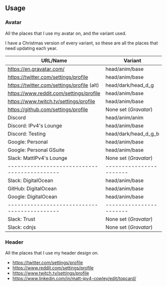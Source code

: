 ## Usage

### Avatar

All the places that I use my avatar on, and the variant used.

I have a Christmas version of every variant,
so these are all the places that need updating each year.

| URL/Name                                   | Variant               |
|--------------------------------------------|-----------------------|
| https://en.gravatar.com/                   | head/anim/base        |
| https://twitter.com/settings/profile       | head/anim/base        |
| https://twitter.com/settings/profile (alt) | head/dark/head_d_g    |
| https://www.reddit.com/settings/profile    | head/anim/base        |
| https://www.twitch.tv/settings/profile     | head/anim/base        |
| https://github.com/settings/profile        | None set (_Gravatar_) |
| Discord                                    | head/anim/anim        |
| Discord: IPv4's Lounge                     | head/anim/base        |
| Discord: Testing                           | head/dark/head_d_g_b  |
| Google: Personal                           | head/anim/base        |
| Google: Personal GSuite                    | head/anim/base        |
| Slack: MattIPv4's Lounge                   | None set (_Gravatar_) |
|--------------------------------------------|-----------------------|
| Slack: DigitalOcean                        | head/anim/base        |
| GitHub: DigitalOcean                       | head/anim/base        |
| Google: DigitalOcean                       | head/anim/base        |
|--------------------------------------------|-----------------------|
| Slack: Trust                               | None set (_Gravatar_) |
| Slack: cdnjs                               | None set (_Gravatar_) |

### Header

All the places that I use my header design on.

- https://twitter.com/settings/profile
- https://www.reddit.com/settings/profile
- https://www.twitch.tv/settings/profile
- https://www.linkedin.com/in/matt-ipv4-cowley/edit/topcard/
